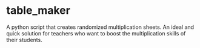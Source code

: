# table_maker
A python script that creates randomized multiplication sheets. An ideal and quick solution for teachers who want to boost the multiplication skills of their students.

